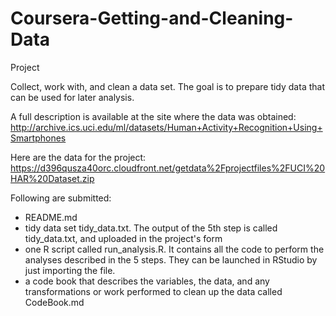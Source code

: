 # Coursera-Getting-and-Cleaning-Data
Project

Collect, work with, and clean a data set. The goal is to prepare tidy data that can be used for later analysis.

A full description is available at the site where the data was obtained: 
http://archive.ics.uci.edu/ml/datasets/Human+Activity+Recognition+Using+Smartphones 

Here are the data for the project: 
https://d396qusza40orc.cloudfront.net/getdata%2Fprojectfiles%2FUCI%20HAR%20Dataset.zip 

Following are submitted:
- README.md
- tidy data set tidy_data.txt. 
The output of the 5th step is called tidy_data.txt, and uploaded in the project's form
- one R script called run_analysis.R.
It contains all the code to perform the analyses described in the 5 steps. They can be launched in RStudio by just importing the file.
- a code book that describes the variables, the data, and any transformations or work performed to clean up the data called CodeBook.md
